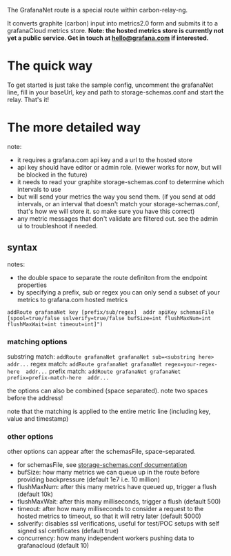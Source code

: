 The GrafanaNet route is a special route within carbon-relay-ng.

It converts graphite (carbon) input into metrics2.0 form and submits it to a grafanaCloud metrics store.
**Note: the hosted metrics store is currently not yet a public service.  Get in touch at hello@grafana.com if interested.**

# The quick way

To get started is just take the sample config, uncomment the grafanaNet line, fill in your baseUrl, key and path to storage-schemas.conf
and start the relay. That's it!

# The more detailed way

note:
* it requires a grafana.com api key and a url to the hosted store
* api key should have editor or admin role. (viewer works for now, but will be blocked in the future)
* it needs to read your graphite storage-schemas.conf to determine which intervals to use
* but will send your metrics the way you send them.
  (if you send at odd intervals, or an interval that doesn't match your storage-schemas.conf, that's how we will store it. so make sure you have this correct)
* any metric messages that don't validate are filtered out. see the admin ui to troubleshoot if needed.

## syntax

notes:
* the double space to separate the route definiton from the endpoint properties
* by specifying a prefix, sub or regex you can only send a subset of your metrics to grafana.com hosted metrics

```
addRoute grafanaNet key [prefix/sub/regex]  addr apiKey schemasFile [spool=true/false sslverify=true/false bufSize=int flushMaxNum=int flushMaxWait=int timeout=int]")
```


### matching options

substring match: `addRoute grafanaNet grafanaNet sub=<substring here>  addr...`
regex match: `addRoute grafanaNet grafanaNet regex=your-regex-here  addr...`
prefix match: `addRoute grafanaNet grafanaNet prefix=prefix-match-here  addr...`

the options can also be combined (space separated). note two spaces before the address!

note that the matching is applied to the entire metric line (including key, value and timestamp)


### other options

other options can appear after the schemasFile, space-separated.

* for schemasFile, see [storage-schemas.conf documentation](http://graphite.readthedocs.io/en/latest/config-carbon.html#storage-schemas-conf)
* bufSize: how many metrics we can queue up in the route before providing backpressure (default 1e7 i.e. 10 million)
* flushMaxNum: after this many metrics have queued up, trigger a flush (default 10k)
* flushMaxWait: after this many milliseconds, trigger a flush (default 500)
* timeout: after how many milliseconds to consider a request to the hosted metrics to timeout, so that it will retry later (default 5000)
* sslverify: disables ssl verifications, useful for test/POC setups with self signed ssl certificates (default true)
* concurrency: how many independent workers pushing data to grafanacloud (default 10)

